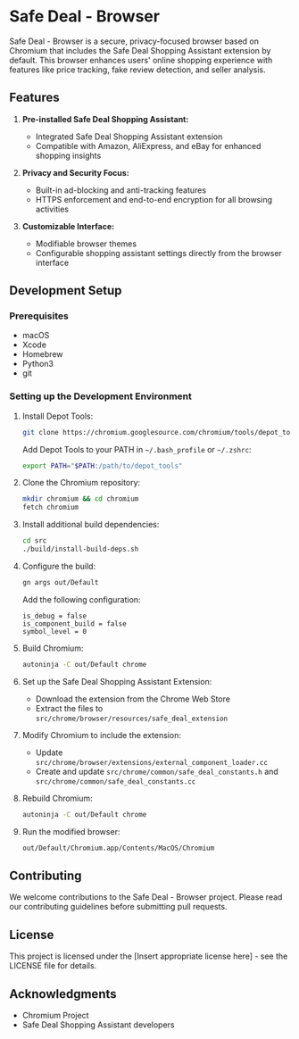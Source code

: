# Safe Deal - Browser

Safe Deal - Browser is a secure, privacy-focused browser based on Chromium that includes the Safe Deal Shopping Assistant extension by default. This browser enhances users' online shopping experience with features like price tracking, fake review detection, and seller analysis.

## Features

1. **Pre-installed Safe Deal Shopping Assistant:**

   - Integrated Safe Deal Shopping Assistant extension
   - Compatible with Amazon, AliExpress, and eBay for enhanced shopping insights

2. **Privacy and Security Focus:**

   - Built-in ad-blocking and anti-tracking features
   - HTTPS enforcement and end-to-end encryption for all browsing activities

3. **Customizable Interface:**
   - Modifiable browser themes
   - Configurable shopping assistant settings directly from the browser interface

## Development Setup

### Prerequisites

- macOS
- Xcode
- Homebrew
- Python3
- git

### Setting up the Development Environment

1. Install Depot Tools:

   ```bash
   git clone https://chromium.googlesource.com/chromium/tools/depot_tools.git
   ```

   Add Depot Tools to your PATH in `~/.bash_profile` or `~/.zshrc`:

   ```bash
   export PATH="$PATH:/path/to/depot_tools"
   ```

2. Clone the Chromium repository:

   ```bash
   mkdir chromium && cd chromium
   fetch chromium
   ```

3. Install additional build dependencies:

   ```bash
   cd src
   ./build/install-build-deps.sh
   ```

4. Configure the build:

   ```bash
   gn args out/Default
   ```

   Add the following configuration:

   ```
   is_debug = false
   is_component_build = false
   symbol_level = 0
   ```

5. Build Chromium:

   ```bash
   autoninja -C out/Default chrome
   ```

6. Set up the Safe Deal Shopping Assistant Extension:

   - Download the extension from the Chrome Web Store
   - Extract the files to `src/chrome/browser/resources/safe_deal_extension`

7. Modify Chromium to include the extension:

   - Update `src/chrome/browser/extensions/external_component_loader.cc`
   - Create and update `src/chrome/common/safe_deal_constants.h` and `src/chrome/common/safe_deal_constants.cc`

8. Rebuild Chromium:

   ```bash
   autoninja -C out/Default chrome
   ```

9. Run the modified browser:
   ```bash
   out/Default/Chromium.app/Contents/MacOS/Chromium
   ```

## Contributing

We welcome contributions to the Safe Deal - Browser project. Please read our contributing guidelines before submitting pull requests.

## License

This project is licensed under the [Insert appropriate license here] - see the LICENSE file for details.

## Acknowledgments

- Chromium Project
- Safe Deal Shopping Assistant developers
